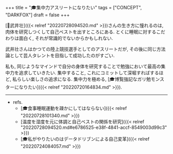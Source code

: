 +++
title = "🎓集中力アスリートになりたい"
tags = ["CONCEPT", "DARKFOX"]
draft = false
+++

[👨武井壮]({{< relref "20220728094520.md" >}})さんの生き方に憧れるのは, 肉体を研究しつくして自己ベストを出すところにある. とくに睡眠に対するこだわりは面白く, それが常識的でないからかもしれない.

武井壮さんはかつての陸上競技選手としてのアスリートだが, その後に同じ方法論として芸人タレントを目指して成功したのがすごい.

私も, 同じようなマインドで自分の身体を研究することで勉強において最高の集中力を追求していきたい. 集中すること, これにコミットして深堀すればするほど, 私らしい楽しさの追求になる. 集中力を極める, [🎓博覧強記なガリ勉モンスターになりたい]({{< relref "20220720164834.md" >}}).

---

-   refs.
    -   [🎓食事睡眠運動を疎かにしてはならない]({{< relref "20220728101340.md" >}})
    -   [温度を湿度を元に体調と自己ベストの関係を研究]({{< relref "20220728094520.md#e6786525-e38f-4841-accf-8549003d99c3" >}})
    -   [🎓私がやりたいのはデータドリブンによる自己変革]({{< relref "20220724084057.md" >}})
